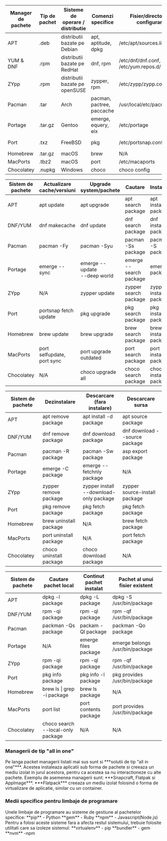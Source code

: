 
| Manager de pachete | Tip de pachet | Sisteme de operare / distributie | Comenzi specifice         | Fisier/director de configurare       | Utilitar(e) de configurare |
| ------------------ | ------------- | -------------------------------- | ------------------------- | ------------------------------------ | -------------------------- |
| APT                | .deb          | distributii bazate pe Debian     | apt, aptitude, dpkg       | /etc/apt/sources.list                | apt, dpkg                  |
| YUM & DNF          | .rpm          | distributii bazate pe RedHat     | dnf, rpm                  | /etc/dnf/dnf.conf, /etc/yum.repos.d/ | dnf, rpm                   |
| ZYpp               | .rpm          | distributii bazate pe openSUSE   | zypper, rpm               | /etc/zypp/zypp.conf                  | zypper, rpm                |
| Pacman             | .tar          | Arch                             | pacman, pactree, paccache | /usr/local/etc/pacman.conf           | pacman                     |
| Portage            | .tar.gz       | Gentoo                           | emerge, equery, eix       | /etc/portage                         | emerge                     |
| Port               | .txz          | FreeBSD                          | pkg                       | /etc/portsnap.conf                   | portsnap, pkg              |
| Homebrew           | .tar.gz       | macOS                            | brew                      | N/A                                  | brew                       |
| MacPorts           | .tbz2         | macOS                            | port                      | /etc/macaports                       | port                       |
| Chocolatey         | .nupkg        | Windows                          | choco                     | choco config                         | choco                      |

| Sistem de pachete | Actualizare cache/versiuni     | Upgrade system/pachete           | Cautare                     | Instalare              |
| ----------------- | ------------------------------ | -------------------------------- | --------------------------- | ---------------------- |
| APT               | apt update                     | apt upgrade                      | apt search package          | apt install package    |
| DNF/YUM           | dnf makecache                  | dnf update                       | dnf search package          | dnf install package    |
| Pacman            | pacman -Fy                     | pacman -Syu                      | pacman -Ss package          | pacman -S package      |
| Portage           | emerge --sync                  | emerge --update <br>--deep world | emerge <br>--search package | emerge package         |
| ZYpp              | N/A                            | zypper update                    | zypper search package       | zypper install package |
| Port              | portsnap fetch update          | pkg upgrade                      | pkg search package          | pkg install package    |
| Homebrew          | brew update                    | brew upgrade                     | brew search package         | brew install package   |
| MacPorts          | port selfupdate, <br>port sync | port upgrade outdated            | port search package         | port install package   |
| Chocolatey        | N/A                            | choco upgrade all                | choco search package        | choco install package  |

| Sistem de pachete | Dezinstalare            | Descarcare<br>(fara instalare)             | Descarcare sursa              |
| ----------------- | ----------------------- | ------------------------------------------ | ----------------------------- |
| APT               | apt remove package      | apt install -d package                     | apt source package            |
| DNF/YUM           | dnf remove package      | dnf download package                       | dnf download --source package |
| Pacman            | pacman -R package       | pacman -Sw package                         | asp export package            |
| Portage           | emerge -C package       | emerge --fetchnly package                  | N/A                           |
| ZYpp              | zypper remove package   | zypper install <br>--download-only package | zypper source-install package |
| Port              | pkg remove package      | pkg fetch package                          | pkg fetch package             |
| Homebrew          | brew uninstall package  | N/A                                        | brew fetch package            |
| MacPorts          | port uninstall package  | N/A                                        | port fetch package            |
| Chocolatey        | choco uninstall package | choco download package                     | N/A                           |

| Sistem de pachete | Cautare pachet local              | Continut pachet instalat | Pachet al unui fisier existent  |
| ----------------- | --------------------------------- | ------------------------ | ------------------------------- |
| APT               | dpkg -l package                   | dpkg -L package          | dpkg -S /usr/bin/package        |
| DNF/YUM           | rpm -qi package                   | rpm -ql package          | rpm -qf /usr/bin/package        |
| Pacman            | packman -Qs package               | packam -Ql package       | packman -Qo package             |
| Portage           | N/A                               | emerge files package     | emerge belongs /usr/bin/package |
| ZYpp              | rpm -qi package                   | rpm -ql package          | rpm -qf /usr/bin/package        |
| Port              | pkg info package                  | pkg info -l package      | pkg provides /usr/bin/package   |
| Homebrew          | brew ls \| grep -i package        | brew ls package          | N/A                             |
| MacPorts          | port list                         | port contents package    | port provides /usr/bin/package  |
| Chocolatey        | choco search --local-only package | N/A                      | N/A                             |

<h3> Managerii de tip "all in one"</h3>
	Pe langa packet managerii listati mai sus sunt si ***solutii de tip "all in one"***. Acestea
instaleaza aplicatii sub forma de pachete si creeaza un mediu izolat in jurul acestora, pentru ca acestea sa nu interactioneze cu alte pachete.
	Exemplu de asemenea managerii sunt: ***Snapcraft, Flatpak si AppImage***.
	***Flatpack*** creeaza un mediu izolat folosind o forma de virtualizare de aplicatie, similar cu 
un container.

<h3>Medii specifice pentru limbaje de programare</h3>
Unele limbaje de programare au sisteme de gestiune al pachetelor specifice:
	**pip** - Python
	**gem** - Ruby
	**npm** - Javascript(Node.js)
Pentru a folosi aceste sisteme fara a afecta restul sistemului, trebuie folosite utilitati care sa izoleze sistemul:
	**virtualenv** - pip
	**bundler** - gem
	**nvm** -npm